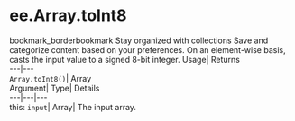  
#  ee.Array.toInt8
bookmark_borderbookmark Stay organized with collections  Save and categorize content based on your preferences. 
On an element-wise basis, casts the input value to a signed 8-bit integer. Usage| Returns  
---|---  
`Array.toInt8()`| Array  
Argument| Type| Details  
---|---|---  
this: `input`| Array| The input array.  
